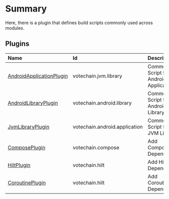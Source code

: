 # Summary

Here, there is a plugin that defines build scripts commonly used across modules.

## Plugins

| Name                                                                                                                                  | Id                            | Description                            |
|:--------------------------------------------------------------------------------------------------------------------------------------|:------------------------------|:---------------------------------------|
| [AndroidApplicationPlugin](./convention/src/main/java/dylan/kwon/votechain/build_logic/convention/plugin/AndroidApplicationPlugin.kt) | votechain.jvm.library         | Common Script for Android Applications |
| [AndroidLibraryPlugin](./convention/src/main/java/dylan/kwon/votechain/build_logic/convention/plugin/AndroidLibraryPlugin.kt)         | votechain.android.library     | Common Script for Android Library      |
| [JvmLibraryPlugin](./convention/src/main/java/dylan/kwon/votechain/build_logic/convention/plugin/JvmLibraryPlugin.kt)                 | votechain.android.application | Common Script for JVM Library          |
| [ComposePlugin](./convention/src/main/java/dylan/kwon/votechain/build_logic/convention/plugin/ComposePlugin.kt)                       | votechain.compose             | Add Compose Dependency                 |
| [HiltPlugin](./convention/src/main/java/dylan/kwon/votechain/build_logic/convention/plugin/HiltPlugin.kt)                             | votechain.hilt                | Add Hilt Dependency                    |
| [CoroutinePlugin](./convention/src/main/java/dylan/kwon/votechain/build_logic/convention/plugin/CoroutinePlugin.kt)                   | votechain.hilt                | Add Coroutine Dependency               |


